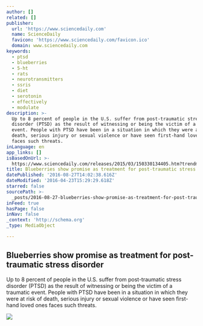 ```yaml
---
author: []
related: []
publisher:
  url: 'https://www.sciencedaily.com'
  name: ScienceDaily
  favicon: 'https://www.sciencedaily.com/favicon.ico'
  domain: www.sciencedaily.com
keywords:
  - ptsd
  - blueberries
  - 5-ht
  - rats
  - neurotransmitters
  - ssris
  - diet
  - serotonin
  - effectively
  - modulate
description: >-
  Up to 8 percent of people in the U.S. suffer from post-traumatic stress
  disorder (PTSD) as the result of witnessing or being the victim of a traumatic
  event. People with PTSD have been in a situation in which they were at risk of
  death, serious injury or sexual violence or have seen first-hand loved ones
  faces such threats.
inLanguage: en
app_links: []
isBasedOnUrl: >-
  https://www.sciencedaily.com/releases/2015/03/150330134405.htm?trendmd-shared=0
title: Blueberries show promise as treatment for post-traumatic stress disorder
datePublished: '2016-08-27T14:02:38.616Z'
dateModified: '2016-04-23T15:29:29.618Z'
starred: false
sourcePath: >-
  _posts/2016-08-27-blueberries-show-promise-as-treatment-for-post-traumatic-str.md
inFeed: true
hasPage: false
inNav: false
_context: 'http://schema.org'
_type: MediaObject

---
```

<article style=""><h1>Blueberries show promise as treatment for post-traumatic stress disorder</h1><p>Up to 8 percent of people in the U.S. suffer from post-traumatic stress disorder (PTSD) as the result of witnessing or being the victim of a traumatic event. People with PTSD have been in a situation in which they were at risk of death, serious injury or sexual violence or have seen first-hand loved ones faces such threats.</p><img src="https://images.sciencedaily.com/2015/03/150330134405_1_540x360.jpg" /></article>